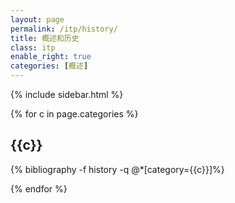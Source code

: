 ```yaml
---
layout: page
permalink: /itp/history/
title: 概述和历史
class: itp
enable_right: true
categories: [概述]
---
```

{% include sidebar.html %}
<div class="publications">
{% for c in page.categories %}
<h2 class="year">{{c}}</h2>
{% bibliography -f history -q @*[category={{c}}]%}

{% endfor %}
</div>

